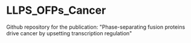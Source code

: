 # LLPS_OFPs_Cancer
Github repository for the publication: "Phase-separating fusion proteins drive cancer by upsetting transcription regulation"
